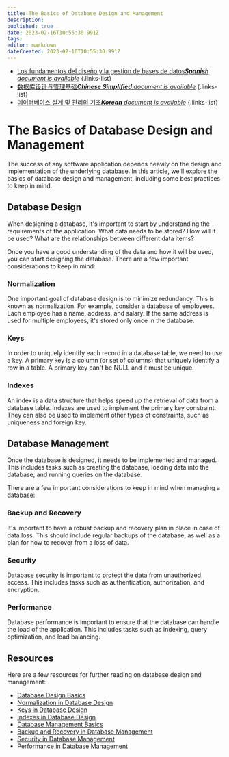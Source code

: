 ```yaml
---
title: The Basics of Database Design and Management
description: 
published: true
date: 2023-02-16T10:55:30.991Z
tags: 
editor: markdown
dateCreated: 2023-02-16T10:55:30.991Z
---
```


- [Los fundamentos del diseño y la gestión de bases de datos***Spanish** document is available*](/es/Knowledge-base/Common/the-basics-of-database-design-and-management)
{.links-list}
- [数据库设计与管理基础***Chinese Simplified** document is available*](/zh/Knowledge-base/Common/the-basics-of-database-design-and-management)
{.links-list}
- [데이터베이스 설계 및 관리의 기초***Korean** document is available*](/ko/Knowledge-base/Common/the-basics-of-database-design-and-management)
{.links-list}


# The Basics of Database Design and Management

The success of any software application depends heavily on the design and implementation of the underlying database. In this article, we'll explore the basics of database design and management, including some best practices to keep in mind.

## Database Design

When designing a database, it's important to start by understanding the requirements of the application. What data needs to be stored? How will it be used? What are the relationships between different data items?

Once you have a good understanding of the data and how it will be used, you can start designing the database. There are a few important considerations to keep in mind:

### Normalization

One important goal of database design is to minimize redundancy. This is known as normalization. For example, consider a database of employees. Each employee has a name, address, and salary. If the same address is used for multiple employees, it's stored only once in the database.

### Keys

In order to uniquely identify each record in a database table, we need to use a key. A primary key is a column (or set of columns) that uniquely identify a row in a table. A primary key can't be NULL and it must be unique.

### Indexes

An index is a data structure that helps speed up the retrieval of data from a database table. Indexes are used to implement the primary key constraint. They can also be used to implement other types of constraints, such as uniqueness and foreign key.

## Database Management

Once the database is designed, it needs to be implemented and managed. This includes tasks such as creating the database, loading data into the database, and running queries on the database.

There are a few important considerations to keep in mind when managing a database:

### Backup and Recovery

It's important to have a robust backup and recovery plan in place in case of data loss. This should include regular backups of the database, as well as a plan for how to recover from a loss of data.

### Security

Database security is important to protect the data from unauthorized access. This includes tasks such as authentication, authorization, and encryption.

### Performance

Database performance is important to ensure that the database can handle the load of the application. This includes tasks such as indexing, query optimization, and load balancing.

## Resources

Here are a few resources for further reading on database design and management:

- [Database Design Basics](https://www.guru99.com/database-design.html)
- [Normalization in Database Design](https://www.essentialsql.com/get-ready-to-learn-sql-database-normalization-explained-in-simple-english/)
- [Keys in Database Design](https://www.studytonight.com/dbms/database-key.php)
- [Indexes in Database Design](https://www.essentialsql.com/what-is-a-database-index-introduction-to-indexes-in-sql/)
- [Database Management Basics](https://searchsqlserver.techtarget.com/definition/database-management-system-DBMS)
- [ Backup and Recovery in Database Management](https://www.guru99.com/backup-recovery-database-management.html)
- [Security in Database Management](https://searchsqlserver.techtarget.com/definition/database-security)
- [Performance in Database Management](https://searchsqlserver.techtarget.com/definition/database-performance)